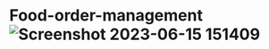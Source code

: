 # Food-order-management![Screenshot 2023-06-15 151409](https://github.com/ArunSingh-07/Food-order-management/assets/136687579/c6226b08-7120-4a60-be07-37e3dd4bbbc5)

